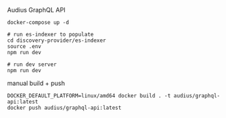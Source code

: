 Audius GraphQL API

```
docker-compose up -d

# run es-indexer to populate
cd discovery-provider/es-indexer
source .env
npm run dev

# run dev server
npm run dev
```


manual build + push

```
DOCKER_DEFAULT_PLATFORM=linux/amd64 docker build . -t audius/graphql-api:latest
docker push audius/graphql-api:latest
```
